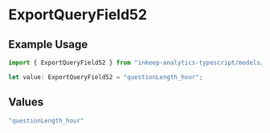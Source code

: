 # ExportQueryField52

## Example Usage

```typescript
import { ExportQueryField52 } from "inkeep-analytics-typescript/models/operations";

let value: ExportQueryField52 = "questionLength_hour";
```

## Values

```typescript
"questionLength_hour"
```